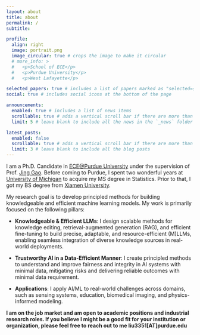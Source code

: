 ```yaml
---
layout: about
title: about
permalink: /
subtitle: 

profile:
  align: right
  image: portrait.png
  image_circular: true # crops the image to make it circular
  # more_info: >
  #   <p>School of ECE</p> 
  #   <p>Purdue University</p> 
  #   <p>West Lafayette</p> 

selected_papers: true # includes a list of papers marked as "selected={true}"
social: true # includes social icons at the bottom of the page

announcements:
  enabled: true # includes a list of news items
  scrollable: true # adds a vertical scroll bar if there are more than 3 news items
  limit: 5 # leave blank to include all the news in the `_news` folder

latest_posts:
  enabled: false
  scrollable: true # adds a vertical scroll bar if there are more than 3 new posts items
  limit: 3 # leave blank to include all the blog posts
---
```


I am a Ph.D. Candidate in [ECE@Purdue University](https://engineering.purdue.edu/ECE) under the supervision of Prof. [Jing Gao](https://engineering.purdue.edu/~jinggao/). Before coming to Purdue, I spent two wonderful years at [University of Michigan](https://nextprof.engin.umich.edu/nextprof-nexus/) to acquire my MS degree in Statistics. Prior to that, I got my BS degree from [Xiamen University](https://en.xmu.edu.cn/main.htm).

<!-- I am interested in building helpful and reliable AI/ML. My current research mainly focuses on building knowledgeable LLMs in efficiency. To this end, I have developed tools to conduct precise and generalizable knowledge update for LLMs. I am also interested in algorithmic fairness and AI safety.  -->

My research goal is to develop principled methods for building knowledgeable and efficient machine learning models. My work is primarily focused on the following pillars:

- **Knowledgeable & Efficient LLMs**: I design scalable methods for knowledge editing, retrieval-augmented generation (RAG), and efficient fine-tuning to build precise, adaptable, and resource-efficient (M)LLMs, enabling seamless integration of diverse knowledge sources in real-world deployments.

- **Trustworthy AI in a Data-Efficient Manner**: I create principled methods to understand and improve fairness and integrity in AI systems with minimal data, mitigating risks and delivering reliable outcomes with minimal data requirement.

- **Applications**: I apply AI/ML to real-world challenges across domains, such as sensing systems, education, biomedical imaging, and physics-informed modeling.


<!-- 
I am broadly interested in building helpful and reliable AI/ML. My current research focuses on building knowledgeable LLMs in efficiency. To this end, I develop tools to conduct precise and generalizable knowledge update for LLMs. 
I also work on algorithmic fairness and its safety, inverse problems and its applications, and AI-empowered wireless sensing systems. -->

<!-- 
Feel free to drop me an [email](mailto:lliutianc@gmail.com), if you are interested in my research or just want to chat. I am always open to new ideas and collaborations. -->

**I am on the job market and am open to academic positions and industrial research roles. If you believe I might be a good fit for your institution or organization, please feel free to reach out to me liu3351[AT]purdue.edu**

